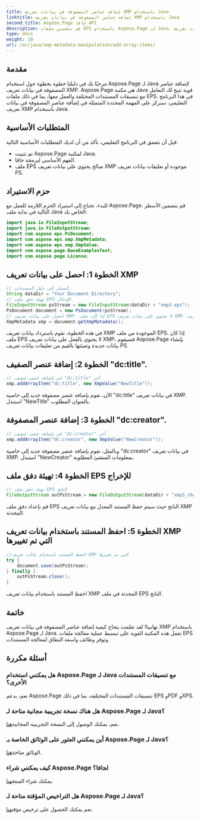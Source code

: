 ```yaml
---
title: إضافة عناصر المصفوفة في بيانات تعريف XMP باستخدام Java
linktitle: إضافة عناصر المصفوفة في بيانات تعريف XMP باستخدام Java
second_title: Aspose.Page جافا API
description: قم بتحسين ملفات EPS باستخدام Aspose.Page لـ Java. تعلم كيفية إضافة عناصر المصفوفة إلى بيانات تعريف XMP دون عناء. اتبع دليلنا خطوة بخطوة الآن!
type: docs
weight: 10
url: /ar/java/xmp-metadata-manipulation/add-array-items/
---
```

## مقدمة
مرحبًا بك في دليلنا خطوة بخطوة حول استخدام Aspose.Page لـ Java لإضافة عناصر المصفوفة في بيانات تعريف XMP. Aspose.Page هي مكتبة Java قوية تتيح لك التعامل مع تنسيقات المستندات المختلفة والعمل معها، بما في ذلك ملفات EPS. في هذا البرنامج التعليمي، سنركز على المهمة المحددة المتمثلة في إضافة عناصر المصفوفة في بيانات تعريف XMP باستخدام Java.
## المتطلبات الأساسية
قبل أن نتعمق في البرنامج التعليمي، تأكد من أن لديك المتطلبات الأساسية التالية:
- تم تثبيت Aspose.Page لمكتبة Java.
- الفهم الأساسي لبرمجة جافا.
- ملف EPS صالح يحتوي على بيانات تعريف XMP موجودة أو تعليقات بيانات تعريف PS.
## حزم الاستيراد
للبدء، تحتاج إلى استيراد الحزم اللازمة للعمل مع Aspose.Page. قم بتضمين الأسطر التالية في بداية ملف Java الخاص بك:
```java
import java.io.FileInputStream;
import java.io.FileOutputStream;
import com.aspose.eps.PsDocument;
import com.aspose.eps.xmp.XmpMetadata;
import com.aspose.eps.xmp.XmpValue;
import com.aspose.page.BaseExamplesTest;
import com.aspose.page.License;
```
## الخطوة 1: احصل على بيانات تعريف XMP
```java
// المسار إلى دليل المستندات.
String dataDir = "Your Document Directory";
// تهيئة دفق ملف EPS للإدخال
FileInputStream psStream = new FileInputStream(dataDir + "xmp3.eps");
PsDocument document = new PsDocument(psStream);
// احصل على بيانات تعريف XMP. إذا كان ملف EPS لا يحتوي على بيانات تعريف XMP، فسنحصل على ملف جديد مملوء بالقيم من تعليقات بيانات تعريف PS (%%Creator، %%CreateDate، %%Title، وما إلى ذلك)
XmpMetadata xmp = document.getXmpMetadata();
```
في هذه الخطوة، نقوم باسترداد بيانات تعريف XMP الموجودة من ملف EPS. إذا كان ملف EPS لا يحتوي بالفعل على بيانات تعريف XMP، فسيقوم Aspose.Page بإنشاء بيانات جديدة وتعبئتها بالقيم من تعليقات بيانات تعريف PS.
## الخطوة 2: إضافة عنصر الصفيف "dc:title".
```java
// قم بإضافة عنصر صفيف "dc:title" آخر
xmp.addArrayItem("dc:title", new XmpValue("NewTitle"));
```
الآن، نقوم بإضافة عنصر مصفوفة جديد إلى خاصية "dc:title" في بيانات تعريف XMP. استبدل "NewTitle" بالعنوان المطلوب.
## الخطوة 3: إضافة عنصر المصفوفة "dc:creator".
```java
// قم بإضافة عنصر صفيف "dc:creator" آخر
xmp.addArrayItem("dc:creator", new XmpValue("NewCreator"));
```
وبالمثل، نقوم بإضافة عنصر مصفوفة جديد إلى خاصية "dc:creator" في بيانات تعريف XMP. استبدل "NewCreator" بمعلومات المنشئ المطلوبة.
## الخطوة 4: تهيئة دفق ملف EPS للإخراج
```java
// تهيئة دفق ملف EPS الناتج
FileOutputStream outPsStream = new FileOutputStream(dataDir + "xmp3_changed.eps");
```
قم بإعداد دفق ملف EPS الناتج حيث سيتم حفظ المستند المعدل مع بيانات تعريف XMP المحدثة.
## الخطوة 5: احفظ المستند باستخدام بيانات تعريف XMP التي تم تغييرها
```java
//احفظ المستند باستخدام بيانات تعريف XMP التي تم تغييرها
try {			
    document.save(outPsStream);
} finally {
    outPsStream.close();
}
```
احفظ المستند باستخدام بيانات تعريف XMP المحدثة في ملف EPS الناتج.
## خاتمة
تهانينا! لقد تعلمت بنجاح كيفية إضافة عناصر المصفوفة في بيانات تعريف XMP باستخدام Aspose.Page لـ Java. تعمل هذه المكتبة القوية على تبسيط عملية معالجة ملفات EPS وتوفر وظائف واسعة النطاق لمعالجة المستندات.
## أسئلة مكررة

### هل يمكنني استخدام Aspose.Page لـ Java مع تنسيقات المستندات الأخرى؟
نعم، يدعم Aspose.Page تنسيقات المستندات المختلفة، بما في ذلك EPS وPDF وXPS.
### هل هناك نسخة تجريبية مجانية متاحة لـ Aspose.Page لـ Java؟
 نعم، يمكنك الوصول إلى النسخة التجريبية المجانية[هنا](https://releases.aspose.com/).
### أين يمكنني العثور على الوثائق الخاصة بـ Aspose.Page لـ Java؟
 الوثائق متاحة[هنا](https://reference.aspose.com/page/java/).
### كيف يمكنني شراء Aspose.Page لجافا؟
 يمكنك شراء المنتج[هنا](https://purchase.aspose.com/buy).
### هل التراخيص المؤقتة متاحة لـ Aspose.Page لـ Java؟
 نعم يمكنك الحصول على ترخيص مؤقت[هنا](https://purchase.aspose.com/temporary-license/).